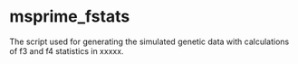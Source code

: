 # msprime_fstats

The script used for generating the simulated genetic data with calculations of f3 and f4 statistics in xxxxx.  
